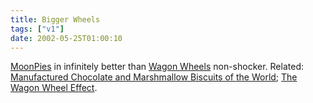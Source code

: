 ```yaml
---
title: Bigger Wheels
tags: ["v1"]
date: 2002-05-25T01:00:10
---
```


[MoonPies][1] in infinitely better than [Wagon Wheels][2] non-shocker. Related: [Manufactured Chocolate and Marshmallow Biscuits of the World][3]; [The Wagon Wheel Effect][4].

[1]: http://www.moonpie.com/ "official MoonPie website"
[2]: http://www.wagonwheels.co.uk/ "official Wagon Wheels website"
[3]: http://www.bbc.co.uk/dna/h2g2/alabaster/A591293 "Manufactured Chocolate and Marshmallow Biscuits of the World on H2G2"
[4]: http://www.bbc.co.uk/dna/h2g2/alabaster/A244919 "The Wagon Wheel Effect on H2G2"
